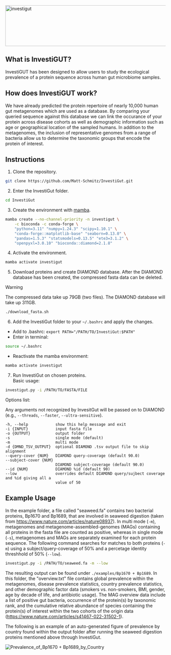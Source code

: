 <img src="https://github.com/Matt-Schmitz/InvestiGut/assets/34464190/ce6ea7aa-7ac1-4ee2-9e3a-c2de169f531e" alt="investigut" width="555" height="128"/>

## What is InvestiGUT?
InvestiGUT has been designed to allow users to study the ecological prevalence of a protein sequence across human gut microbiome samples.

## How does InvestiGUT work?
We have already predicted the protein repertoire of nearly 10,000 human gut metagenomes which are used as a database. By comparing your queried sequence against this database we can link the occurance of your protein across disease cohorts as well as demographic information such as age or geographical location of the sampled humans. In addition to the metagenomes, the inclusion of representative genomes from a range of bacteria allow us to determine the taxonomic groups that encode the protein of interest.

## Instructions
1. Clone the repository.  
```bash
git clone https://github.com/Matt-Schmitz/InvestiGut.git
```
2. Enter the InvestiGut folder.  
```bash
cd InvestiGut
```
3. Create the environment with [mamba](https://mamba.readthedocs.io/en/latest/installation/mamba-installation.html).  
```bash
mamba create --no-channel-priority -n investigut \
    -c bioconda -c conda-forge \
    "python=3.11" "numpy=1.24.3" "scipy=1.10.1" \
    "conda-forge::matplotlib-base" "seaborn=0.13.0" \
    "pandas=1.5.3" "statsmodels=0.13.5" "ete3=3.1.2" \
    "openpyxl=3.0.10" "bioconda::diamond=2.1.8"
```
4. Activate the environment.  
```bash
mamba activate investigut
```
5. Download proteins and create DIAMOND database.  After the DIAMOND database has been created, the compressed fasta data can be deleted.

> [!WARNING]
> The compressed data take up 79GB (two files).
> The DIAMOND database will take up 311GB.

```bash
./download_fasta.sh
```
6. Add the InvestiGut folder to your `~/.bashrc` and apply the changes.  
- Add to .bashrc: `export PATH="/PATH/TO/InvestiGut:$PATH"`
- Enter in terminal:
```bash
source ~/.bashrc
```
- Reactivate the mamba environment:
```bash
mamba activate investigut
```

7. Run InvestiGut on chosen proteins.  
Basic usage:

```bash
investigut.py -i /PATH/TO/FASTA/FILE
```

  
Options list:

Any arguments not recognized by InvesitGut will be passed on to DIAMOND (e.g., `--threads`, `--faster`, `--ultra-sensitive`).
```
-h, --help            show this help message and exit
-i {INPUT}            input fasta file
-o {OUTPUT}           output folder
-s                    single mode (default)
-m                    multi mode
-d {DMND_TSV_OUTPUT}  optional DIAMOND .tsv output file to skip alignment
--query-cover {NUM}   DIAMOND query-coverage (default 90.0)
--subject-cover {NUM}
                      DIAMOND subject-coverage (default 90.0)
--id {NUM}            DIAMOND %id (default 90)
--low                 overrides default DIAMOND query/sujbect coverage and %id giving all a
                      value of 50
```
## Example Usage

In the example folder, a file called "seaweed.fa" contains two bacterial proteins, Bp1670 and Bp1689, that are involved in seaweed digestion (taken from https://www.nature.com/articles/nature08937). In multi mode (`-m`), metagenomes and metagenome-assembled-genomes (MAGs) containing all proteins in the fasta file are counted as positive, whereas in single mode (`-s`), metagenomes and MAGs are separately examined for each protein sequence. The following command searches for matches to both proteins (`-m`) using a subject/query-coverage of 50% and a percetage identity threshhold of 50% (`--low`). 
```bash
investigut.py -i /PATH/TO/seaweed.fa -m --low
```
The resulting output can be found under `./examples/Bp1670 + Bp1689`. In this folder, the "overview.txt" file contains global prevalence within the metagenomes, disease prevalence statistics, country prevalence statistics, and other demographic factor data (smokers vs. non-smokers, BMI, gender, age by decade of life, and antibiotic usage). The MAG overview data include a list of positive gut bacteria, occurrence of the protein(s) by taxonomic rank, and the cumulative relative abundance of species containing the protein(s) of interest within the two cohorts of the origin data (https://www.nature.com/articles/s41467-022-31502-1). 

The following is an example of an auto-generated figure of prevalence by country found within the output folder after running the seaweed digestion proteins mentioned above through InvestiGut.

![Prevalence_of_Bp1670 + Bp1689_by_Country](https://github.com/Matt-Schmitz/InvestiGut/assets/34464190/12cb4a4a-4cd5-47cd-af14-803e949c310c)
